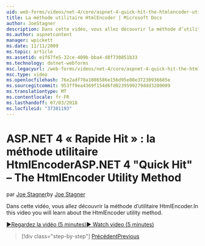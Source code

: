 ```yaml
---
uid: web-forms/videos/net-4/core/aspnet-4-quick-hit-the-htmlencoder-utility-method
title: La méthode utilitaire HtmlEncoder | Microsoft Docs
author: JoeStagner
description: Dans cette vidéo, vous allez découvrir la méthode d’utilitaire HtmlEncoder.
ms.author: aspnetcontent
manager: wpickett
ms.date: 11/11/2009
ms.topic: article
ms.assetid: e1f67fe5-32ce-409b-bba4-d8f730851b33
ms.technology: dotnet-webforms
msc.legacyurl: /web-forms/videos/net-4/core/aspnet-4-quick-hit-the-htmlencoder-utility-method
msc.type: video
ms.openlocfilehash: 76e2adf70a1086586e156d95e80e37230936685e
ms.sourcegitcommit: 953ff9ea4369f154d6fd0239599279ddd3280009
ms.translationtype: MT
ms.contentlocale: fr-FR
ms.lasthandoff: 07/03/2018
ms.locfileid: "37381193"
---
```

<a name="aspnet-4-quick-hit--the-htmlencoder-utility-method"></a><span data-ttu-id="e7062-103">ASP.NET 4 « Rapide Hit » : la méthode utilitaire HtmlEncoder</span><span class="sxs-lookup"><span data-stu-id="e7062-103">ASP.NET 4 "Quick Hit" – The HtmlEncoder Utility Method</span></span>
====================
<span data-ttu-id="e7062-104">par [Joe Stagner](https://github.com/JoeStagner)</span><span class="sxs-lookup"><span data-stu-id="e7062-104">by [Joe Stagner](https://github.com/JoeStagner)</span></span>

<span data-ttu-id="e7062-105">Dans cette vidéo, vous allez découvrir la méthode d’utilitaire HtmlEncoder.</span><span class="sxs-lookup"><span data-stu-id="e7062-105">In this video you will learn about the HtmlEncoder utility method.</span></span>

[<span data-ttu-id="e7062-106">&#9654;Regardez la vidéo (5 minutes)</span><span class="sxs-lookup"><span data-stu-id="e7062-106">&#9654; Watch video (5 minutes)</span></span>](https://channel9.msdn.com/Blogs/ASP-NET-Site-Videos/aspnet-4-quick-hit-the-htmlencoder-utility-method)

> [!div class="step-by-step"]
> [<span data-ttu-id="e7062-107">Précédent</span><span class="sxs-lookup"><span data-stu-id="e7062-107">Previous</span></span>](aspnet-4-quick-hit-predictable-client-ids.md)
